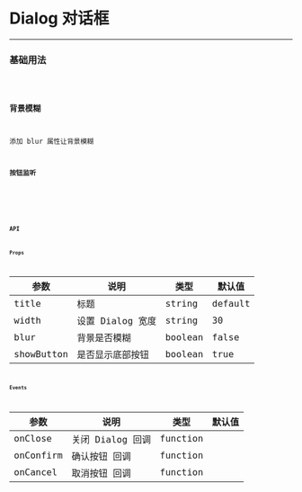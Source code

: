 # Dialog 对话框

---

### 基础用法

<code hideActions='["CSB","EXTERNAL"]' src="./basic.tsx" />

### 背景模糊

添加 blur 属性让背景模糊
<code hideActions='["CSB","EXTERNAL"]' src="./blur.tsx" />

### 按钮监听

<code hideActions='["CSB","EXTERNAL"]' src="./listener.tsx" />

<br />

### API

#### Props

| 参数       | 说明             | 类型    | 默认值  |
| ---------- | ---------------- | ------- | ------- |
| title      | 标题             | string  | default |
| width      | 设置 Dialog 宽度 | string  | 30      |
| blur       | 背景是否模糊     | boolean | false   |
| showButton | 是否显示底部按钮 | boolean | true    |

#### Events

| 参数      | 说明             | 类型     | 默认值 |
| --------- | ---------------- | -------- | ------ |
| onClose   | 关闭 Dialog 回调 | function |        |
| onConfirm | 确认按钮 回调    | function |        |
| onCancel  | 取消按钮 回调    | function |        |
